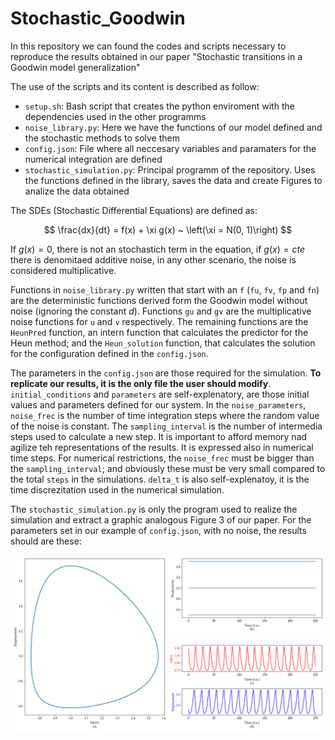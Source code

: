 # Stochastic_Goodwin
In this repository we can found the codes and scripts necessary to reproduce the results obtained in our paper "Stochastic transitions in a Goodwin model generalization"

The use of the scripts and its content is described as follow:

* `setup.sh`: Bash script that creates the python enviroment with the dependencies used in the other programms
* `noise_library.py`: Here we have the functions of our model defined and the stochastic methods to solve them
* `config.json`: File where all neccesary variables and paramaters for the numerical integration are defined
* `stochastic_simulation.py`: Principal programm of the repository. Uses the functions defined in the library, saves the data and create Figures to analize the data obtained

The SDEs (Stochastic Differential Equations) are defined as:

$$
\frac{dx}{dt} = f(x) + \xi g(x) ~ \left(\xi = N(0, 1)\right)
$$

If $g(x) = 0$, there is not an stochastich term in the equation, if $g(x) = cte$ there is denomitaed additive noise, in any other scenario, the noise is considered multiplicative.

Functions in `noise_library.py` written that start with an `f` (`fu`, `fv`, `fp` and `fn`) are the deterministic functions derived form the Goodwin model without noise (ignoring the constant $d$). Functions `gu` and `gv` are the multiplicative noise functions for `u` and `v` respectively. The remaining functions are the `HeunPred` function, an intern function that calculates the predictor for the Heun method; and the `Heun_solution` function, that calculates the solution for the configuration defined in the `config.json`.

The parameters in the `config.json` are those required for the simulation. **To replicate our results, it is the only file the user should modify**. `initial_conditions` and `parameters` are self-explenatory, are those initial values and parameters defined for our system. In the `noise_parameters`, `noise_frec` is the number of time integration steps where the random value of the noise is constant. The `sampling_interval` is the number of intermedia steps used to calculate a new step. It is important to afford memory nad agilize teh representations of the results. It is expressed also in numerical time steps. For numerical restrictions, the `noise_frec` must be bigger than the `sampling_interval`; and obviously these must be very small compared to the total `steps` in the simulations. `delta_t` is also self-explenatoy, it is the time discrezitation used in the numerical simulation.  

The `stochastic_simulation.py` is only the program used to realize the simulation and extract a graphic analogous Figure 3 of our paper. For the parameters set in our example of `config.json`, with no noise, the results should are these:

![Test Image 3](/Figure_3.png)
